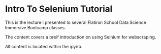 # Intro To Selenium Tutorial

This is the lecture I presented to several Flatiron School Data Science Immersive Bootcamp classes. 

The content covers a breif introduction on using Selnium for webscraping.

All content is located within the ipynb.
